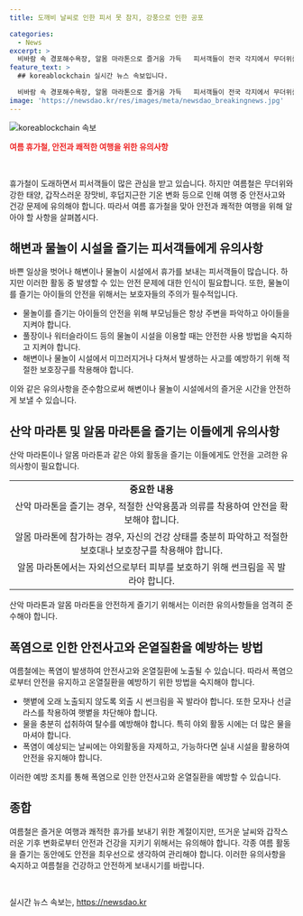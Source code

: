 ```yaml
---
title: 도깨비 날씨로 인한 피서 못 참지, 강풍으로 인한 공포

categories:
  - News
excerpt: >
  비바람 속 경포해수욕장, 알몸 마라톤으로 즐거움 가득   피서객들이 전국 각지에서 무더위를 피해 흥청망청 했던 첫 주말, 경포해수욕장에서는 물놀이를 즐기는 아이들과 아이들을 담는 부모들이 즐거운 모습을 보였다. 더위를 피해 피서객들은 인근 순긋해변, 솔향기 캠핑장 등을 찾아 폭염을 피했고, 충북에서는 알몸 마라톤대회가 열려 많은 사람들의 관심을 끌었다. 그러나 폭염으로 나무 전도, 고립 등의 피해도 나타났고, 싸이의 콘서트에서는 관객들이 탈진 증상을 호소하며 병원으로 옮겨졌다. (156자)
feature_text: >
  ## koreablockchain 실시간 뉴스 속보입니다.

  비바람 속 경포해수욕장, 알몸 마라톤으로 즐거움 가득   피서객들이 전국 각지에서 무더위를 피해 흥청망청 했던 첫 주말, 경포해수욕장에서는 물놀이를 즐기는 아이들과 아이들을 담는 부모들이 즐거운 모습을 보였다. 더위를 피해 피서객들은 인근 순긋해변, 솔향기 캠핑장 등을 찾아 폭염을 피했고, 충북에서는 알몸 마라톤대회가 열려 많은 사람들의 관심을 끌었다. 그러나 폭염으로 나무 전도, 고립 등의 피해도 나타났고, 싸이의 콘서트에서는 관객들이 탈진 증상을 호소하며 병원으로 옮겨졌다. (156자)
image: 'https://newsdao.kr/res/images/meta/newsdao_breakingnews.jpg'
---
```


<p><img src="https://newsdao.kr/res/images/meta/newsdao_breakingnews.jpg" alt="koreablockchain 속보" /></p>

<p><b><span style="color: #ee2323;">여름 휴가철, 안전과 쾌적한 여행을 위한 유의사항</span></b></p>

<p data-ke-size="size16">&nbsp;</p>

<p>휴가철이 도래하면서 피서객들이 많은 관심을 받고 있습니다. 하지만 여름철은 무더위와 강한 태양, 갑작스러운 장맛비, 후덥지근한 기온 변화 등으로 인해 여행 중 안전사고와 건강 문제에 유의해야 합니다. 따라서 여름 휴가철을 맞아 안전과 쾌적한 여행을 위해 알아야 할 사항을 살펴봅시다.</p>

<h2 data-ke-size="size26">해변과 물놀이 시설을 즐기는 피서객들에게 유의사항</h2>

<p>바쁜 일상을 벗어나 해변이나 물놀이 시설에서 휴가를 보내는 피서객들이 많습니다. 하지만 이러한 활동 중 발생할 수 있는 안전 문제에 대한 인식이 필요합니다. 또한, 물놀이를 즐기는 아이들의 안전을 위해서는 보호자들의 주의가 필수적입니다.</p>

<ul>
  <li>물놀이를 즐기는 아이들의 안전을 위해 부모님들은 항상 주변을 파악하고 아이들을 지켜야 합니다.</li>
  <li>풀장이나 워터슬라이드 등의 물놀이 시설을 이용할 때는 안전한 사용 방법을 숙지하고 지켜야 합니다.</li>
  <li>해변이나 물놀이 시설에서 미끄러지거나 다쳐서 발생하는 사고를 예방하기 위해 적절한 보호장구를 착용해야 합니다.</li>
</ul>

<p>이와 같은 유의사항을 준수함으로써 해변이나 물놀이 시설에서의 즐거운 시간을 안전하게 보낼 수 있습니다.</p>

<h2 data-ke-size="size26">산악 마라톤 및 알몸 마라톤을 즐기는 이들에게 유의사항</h2>

<p>산악 마라톤이나 알몸 마라톤과 같은 야외 활동을 즐기는 이들에게도 안전을 고려한 유의사항이 필요합니다.</p>

<table>
  <tr>
    <td style="text-align: center; height: 17px;"><b>중요한 내용</b></td>
  </tr>
  <tr>
    <td style="text-align: center; height: 17px;">산악 마라톤을 즐기는 경우, 적절한 산악용품과 의류를 착용하여 안전을 확보해야 합니다.</td>
  </tr>
  <tr>
    <td style="text-align: center; height: 17px;">알몸 마라톤에 참가하는 경우, 자신의 건강 상태를 충분히 파악하고 적절한 보호대나 보호장구를 착용해야 합니다.</td>
  </tr>
  <tr>
    <td style="text-align: center; height: 17px;">알몸 마라톤에서는 자외선으로부터 피부를 보호하기 위해 썬크림을 꼭 발라야 합니다.</td>
  </tr>
</table>

<p>산악 마라톤과 알몸 마라톤을 안전하게 즐기기 위해서는 이러한 유의사항들을 엄격히 준수해야 합니다.</p>

<h2 data-ke-size="size26">폭염으로 인한 안전사고와 온열질환을 예방하는 방법</h2>

<p>여름철에는 폭염이 발생하여 안전사고와 온열질환에 노출될 수 있습니다. 따라서 폭염으로부터 안전을 유지하고 온열질환을 예방하기 위한 방법을 숙지해야 합니다.</p>

<ul>
  <li>햇볕에 오래 노출되지 않도록 외출 시 썬크림을 꼭 발라야 합니다. 또한 모자나 선글라스를 착용하여 햇볕을 차단해야 합니다.</li>
  <li>물을 충분히 섭취하여 탈수를 예방해야 합니다. 특히 야외 활동 시에는 더 많은 물을 마셔야 합니다.</li>
  <li>폭염이 예상되는 날씨에는 야외활동을 자제하고, 가능하다면 실내 시설을 활용하여 안전을 유지해야 합니다.</li>
</ul>

<p>이러한 예방 조치를 통해 폭염으로 인한 안전사고와 온열질환을 예방할 수 있습니다.</p>

<h2 data-ke-size="size26">종합</h2>

<p>여름철은 즐거운 여행과 쾌적한 휴가를 보내기 위한 계절이지만, 뜨거운 날씨와 갑작스러운 기후 변화로부터 안전과 건강을 지키기 위해서는 유의해야 합니다. 각종 여름 활동을 즐기는 동안에도 안전을 최우선으로 생각하여 관리해야 합니다. 이러한 유의사항을 숙지하고 여름철을 건강하고 안전하게 보내시기를 바랍니다.</p>

<p data-ke-size="size16">&nbsp;</p>
실시간 뉴스 속보는, <a href="https://newsdao.kr" rel="dofollow">https://newsdao.kr</a>


